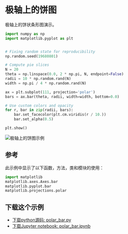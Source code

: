 # 极轴上的饼图

极轴上的饼状条形图演示。

```python
import numpy as np
import matplotlib.pyplot as plt


# Fixing random state for reproducibility
np.random.seed(19680801)

# Compute pie slices
N = 20
theta = np.linspace(0.0, 2 * np.pi, N, endpoint=False)
radii = 10 * np.random.rand(N)
width = np.pi / 4 * np.random.rand(N)

ax = plt.subplot(111, projection='polar')
bars = ax.bar(theta, radii, width=width, bottom=0.0)

# Use custom colors and opacity
for r, bar in zip(radii, bars):
    bar.set_facecolor(plt.cm.viridis(r / 10.))
    bar.set_alpha(0.5)

plt.show()
```

![极轴上的饼图示例](https://matplotlib.org/_images/sphx_glr_polar_bar_001.png)

## 参考

此示例中显示了以下函数，方法，类和模块的使用：

```python
import matplotlib
matplotlib.axes.Axes.bar
matplotlib.pyplot.bar
matplotlib.projections.polar
```

## 下载这个示例
            
- [下载python源码: polar_bar.py](https://matplotlib.org/_downloads/polar_bar.py)
- [下载Jupyter notebook: polar_bar.ipynb](https://matplotlib.org/_downloads/polar_bar.ipynb)